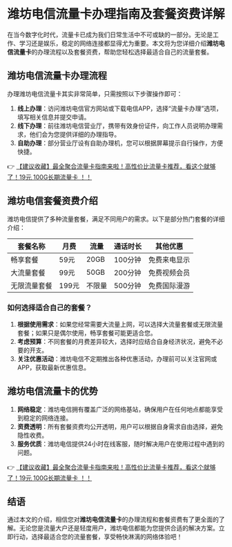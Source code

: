 # 潍坊电信流量卡办理指南及套餐资费详解

在当今数字化时代，流量卡已成为我们日常生活中不可或缺的一部分。无论是工作、学习还是娱乐，稳定的网络连接都显得尤为重要。本文将为您详细介绍**潍坊电信流量卡**的办理流程以及套餐资费，帮助您轻松选择最适合自己的流量套餐。

## 潍坊电信流量卡办理流程

办理潍坊电信流量卡其实非常简单，只需按照以下步骤操作即可：

1. **线上办理**：访问潍坊电信官方网站或下载电信APP，选择“流量卡办理”选项，填写相关信息并提交申请。
2. **线下办理**：前往潍坊电信营业厅，携带有效身份证件，向工作人员说明办理需求，他们会为您提供详细的办理指导。
3. **自助办理**：部分营业厅设有自助办理机，您可以根据屏幕提示自行操作，方便快捷。

👉 [【建议收藏】最全聚合流量卡指南来啦！高性价比流量卡推荐，看这个就够了！19元 100G长期流量卡 ！！](https://bit.ly/Liuliangka)

## 潍坊电信套餐资费介绍

潍坊电信提供了多种流量套餐，满足不同用户的需求。以下是部分热门套餐的详细介绍：

| 套餐名称 | 月费 | 流量 | 通话时长 | 其他优惠 |
| -------- | ---- | ---- | -------- | -------- |
| 畅享套餐 | 59元 | 20GB | 100分钟 | 免费来电显示 |
| 大流量套餐 | 99元 | 50GB | 200分钟 | 免费视频会员 |
| 无限流量套餐 | 199元 | 不限量 | 500分钟 | 免费国际漫游 |

### 如何选择适合自己的套餐？

1. **根据使用需求**：如果您经常需要大流量上网，可以选择大流量套餐或无限流量套餐；如果只是偶尔使用，畅享套餐可能更适合您。
2. **考虑预算**：不同套餐的月费差异较大，选择时应结合自身经济状况，避免不必要的开支。
3. **关注优惠活动**：潍坊电信不定期推出各种优惠活动，办理前可以关注官网或APP，获取最新优惠信息。

## 潍坊电信流量卡的优势

1. **网络稳定**：潍坊电信拥有覆盖广泛的网络基站，确保用户在任何地点都能享受到稳定的网络连接。
2. **资费透明**：所有套餐资费均公开透明，用户可以根据自身需求自由选择，避免隐性收费。
3. **服务优质**：潍坊电信提供24小时在线客服，随时解决用户在使用过程中遇到的问题。

👉 [【建议收藏】最全聚合流量卡指南来啦！高性价比流量卡推荐，看这个就够了！19元 100G长期流量卡 ！！](https://bit.ly/Liuliangka)

## 结语

通过本文的介绍，相信您对**潍坊电信流量卡**的办理流程和套餐资费有了更全面的了解。无论您是流量大户还是轻度用户，潍坊电信都能为您提供合适的解决方案。立即行动，选择最适合您的流量套餐，享受畅快淋漓的网络体验吧！